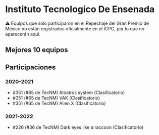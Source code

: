 # Instituto Tecnologico De Ensenada

:warning: Equipos que solo participaron en el Repechaje del Gran Premio de México no están registrados oficialmente en el ICPC, por lo que no aparecerán aquí.

## Mejores 10 equipos


## Participaciones

### 2020-2021

- #351 (#65 de TecNM) Albatros system (Clasificatorio)
- #351 (#65 de TecNM) VAK (Clasificatorio)
- #351 (#65 de TecNM) Alien X (Clasificatorio)

### 2021-2022

- #226 (#36 de TecNM) Dark eyes like a raccoon (Clasificatorio)



